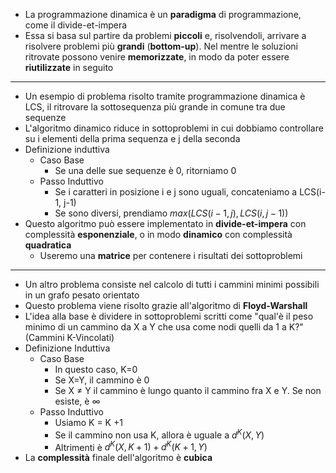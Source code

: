 * La programmazione dinamica è un __paradigma__ di programmazione, come il divide-et-impera
* Essa si basa sul partire da problemi __piccoli__ e, risolvendoli, arrivare a risolvere problemi più __grandi__ (__bottom-up__). Nel mentre le soluzioni ritrovate possono venire __memorizzate__, in modo da poter essere __riutilizzate__ in seguito
---
* Un esempio di problema risolto tramite programmazione dinamica è LCS, il ritrovare la sottosequenza più grande in comune tra due sequenze
* L'algoritmo dinamico riduce in sottoproblemi in cui dobbiamo controllare su i elementi della prima sequenza e j della seconda
* Definizione induttiva
	* Caso Base
		* Se una delle sue sequenze è 0, ritorniamo 0
	* Passo Induttivo
		* Se i caratteri in posizione i e j sono uguali, concateniamo a LCS(i-1, j-1)
		* Se sono diversi, prendiamo $max(LCS(i-1,j), LCS(i, j-1))$ 
* Questo algoritmo può essere implementato in __divide-et-impera__ con complessità __esponenziale__, o in modo __dinamico__ con complessità __quadratica__
	* Useremo una __matrice__ per contenere i risultati dei sottoproblemi
---
* Un altro problema consiste nel calcolo di tutti i cammini minimi possibili in un grafo pesato orientato
* Questo problema viene risolto grazie all'algoritmo di __Floyd-Warshall__
* L'idea alla base è dividere in sottoproblemi scritti come "qual'è il peso minimo di un cammino da X a Y che usa come nodi quelli da 1 a K?" (Cammini K-Vincolati)
* Definizione Induttiva
	* Caso Base
		* In questo caso, K=0
		* Se X=Y, il cammino è 0
		* Se X $\neq$ Y il cammino è lungo quanto il cammino fra X e Y. Se non esiste, è $\infty$ 
	* Passo Induttivo
		* Usiamo K = K +1
		* Se il cammino non usa K, allora è uguale a $d^K(X,Y)$ 
		* Altrimenti è $d^K(X,K+1) + d^K(K+1,Y)$ 
* La __complessità__ finale dell'algoritmo è __cubica__